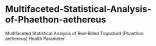 # Multifaceted-Statistical-Analysis-of-Phaethon-aethereus
Multifaceted Statistical Analysis of  Red-Billed Tropicbird (Phaethon aethereus) Health Parameter
